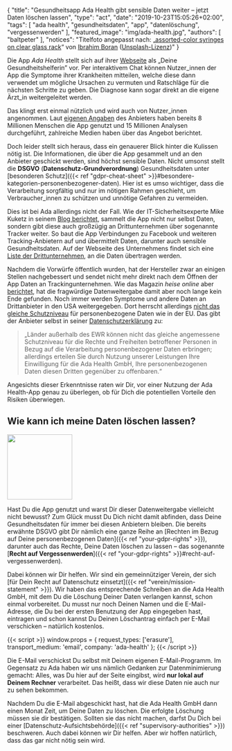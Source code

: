 {
    "title": "Gesundheitsapp Ada Health gibt sensible Daten weiter – jetzt Daten löschen lassen",
    "type": "act",
    "date": "2019-10-23T15:05:26+02:00",
    "tags": [ "ada health", "gesundheitsdaten", "app", "datenlöschung", "vergessenwerden" ],
    "featured_image": "img/ada-health.jpg",
    "authors": [ "baltpeter" ],
    "notices": "Titelfoto angepasst nach: „[assorted-color syringes on clear glass rack](https://unsplash.com/photos/zsKFQs2kDpM)“ von [Ibrahim Boran](https://unsplash.com/@ibrahimboran) ([Unsplash-Lizenz](https://unsplash.com/license))"
}

Die App *Ada Health* stellt sich auf ihrer [Webseite](https://ada.com/de/) als „Deine Gesundheitshelferin” vor. Per interaktivem Chat können Nutzer_innen der App die Symptome ihrer Krankheiten mitteilen, welche diese dann verwendet um mögliche Ursachen zu vermuten und Ratschläge für die nächsten Schritte zu geben. Die Diagnose kann sogar direkt an die eigene Ärzt_in weitergeleitet werden.

Das klingt erst einmal nützlich und wird auch von Nutzer_innen angenommen. Laut [eigenen Angaben](https://ada.com/de/milestones/) des Anbieters haben bereits 8 Millionen Menschen die App genutzt und 15 Millionen Analysen durchgeführt, zahlreiche Medien haben über das Angebot berichtet.

Doch leider stellt sich heraus, dass ein genauerer Blick hinter die Kulissen nötig ist. Die Informationen, die über die App gesammelt und an den Anbieter geschickt werden, sind höchst sensible Daten. Nicht umsonst stellt die **DSGVO** (**Datenschutz-Grundverordnung**) Gesundheitsdaten unter [besonderen Schutz]({{< ref "gdpr-cheat-sheet" >}}#besondere-kategorien-personenbezogener-daten). Hier ist es umso wichtiger, dass die Verarbeitung sorgfältig und nur im nötigen Rahmen geschieht, um Verbraucher_innen zu schützen und unnötige Gefahren zu vermeiden.

Dies ist bei Ada allerdings nicht der Fall. Wie der IT-Sicherheitsexperte Mike Kuketz in seinem [Blog berichtet](https://www.kuketz-blog.de/ada-gesundheits-app-mit-facebook-tracker/), sammelt die App nicht nur selbst Daten, sondern gibt diese auch großzügig an Drittunternehmen über sogenannte Tracker weiter. So baut die App Verbindungen zu Facebook und weiteren Tracking-Anbietern auf und übermittelt Daten, darunter auch sensible Gesundheitsdaten. Auf der Webseite des Unternehmens findet sich eine [Liste der Drittunternehmen](https://ada.com/de/service-providers/), an die Daten übertragen werden.

Nachdem die Vorwürfe öffentlich wurden, hat der Hersteller zwar an einigen Stellen nachgebessert und sendet nicht mehr direkt nach dem Öffnen der App Daten an Trackingunternehmen. Wie das Magazin *heise online* aber [berichtet](https://www.heise.de/newsticker/meldung/Ada-Health-uebertraegt-weiterhin-Krankheitssymptome-an-Dritte-4558341.html), hat die fragwürdige Datenweitergabe damit aber noch lange kein Ende gefunden. Noch immer werden Symptome und andere Daten an Drittanbieter in den USA weitergegeben. Dort herrscht allerdings [nicht das gleiche Schutzniveau](https://www.datenschutz-notizen.de/wer-diese-app-nutzt-hat-die-datenschutzbestimmungen-wohl-nicht-gelesen-1323636/) für personenbezogene Daten wie in der EU. Das gibt der Anbieter selbst in seiner [Datenschutzerklärung](https://ada.com/de/privacy-policy/) zu:

> „Länder außerhalb des EWR können nicht das gleiche angemessene Schutzniveau für die Rechte und Freiheiten betroffener Personen in Bezug auf die Verarbeitung personenbezogener Daten erbringen; allerdings erteilen Sie durch Nutzung unserer Leistungen Ihre Einwilligung für die Ada Health GmbH, Ihre personenbezogenen Daten diesen Dritten gegenüber zu offenbaren.“

Angesichts dieser Erkenntnisse raten wir Dir, vor einer Nutzung der Ada Health-App genau zu überlegen, ob für Dich die potentiellen Vorteile den Risiken überwiegen.

## Wie kann ich meine Daten löschen lassen?

<img class="offset-image offset-image-right" src="/card-icons/erase.svg" style="height: 150px; margin-right: -80px;">

Hast Du die App genutzt und warst Dir dieser Datenweitergabe vielleicht nicht bewusst? Zum Glück musst Du Dich nicht damit abfinden, dass Deine Gesundheitsdaten für immer bei diesen Anbietern bleiben. Die bereits erwähnte DSGVO gibt Dir nämlich eine ganze Reihe an [Rechten im Bezug auf Deine personenbezogenen Daten]({{< ref "your-gdpr-rights" >}}), darunter auch das Rechte, Deine Daten löschen zu lassen – das sogenannte [**Recht auf Vergessenwerden**]({{< ref "your-gdpr-rights" >}}#recht-auf-vergessenwerden).

Dabei können wir Dir helfen. Wir sind ein gemeinnütziger Verein, der sich [für Dein Recht auf Datenschutz einsetzt]({{< ref "verein/mission-statement" >}}). Wir haben das entsprechende Schreiben an die Ada Health GmbH, mit dem Du die Löschung Deiner Daten verlangen kannst, schon einmal vorbereitet. Du musst nur noch Deinen Namen und die E-Mail-Adresse, die Du bei der ersten Benutzung der App eingegeben hast, eintragen und schon kannst Du Deinen Löschantrag einfach per E-Mail verschicken – natürlich kostenlos.

<div class="act-widget" style="max-width: 600px; margin: auto;"></div>
{{< script >}}
window.props = {
    request_types: ['erasure'],
    transport_medium: 'email',
    company: 'ada-health'
};
{{< /script >}}

Die E-Mail verschickst Du selbst mit Deinem eigenen E-Mail-Programm. Im Gegensatz zu Ada haben wir uns nämlich Gedanken zur Datenminimierung gemacht: Alles, was Du hier auf der Seite eingibst, wird **nur lokal auf Deinem Rechner** verarbeitet. Das heißt, dass wir diese Daten nie auch nur zu sehen bekommen.

Nachdem Du die E-Mail abgeschickt hast, hat die Ada Health GmbH dann einen Monat Zeit, um Deine Daten zu löschen. Die erfolgte Löschung müssen sie dir bestätigen. Sollten sie das nicht machen, darfst Du Dich bei einer [Datenschutz-Aufsichtsbehörde]({{< ref "supervisory-authorities" >}}) beschweren. Auch dabei können wir Dir helfen. Aber wir hoffen natürlich, dass das gar nicht nötig sein wird.
